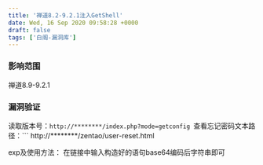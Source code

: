 ```yaml
---
title: '禅道8.2-9.2.1注入GetShell'
date: Wed, 16 Sep 2020 09:58:28 +0000
draft: false
tags: ['白阁-漏洞库']
---
```


### 影响范围

禅道8.9-9.2.1

### 漏洞验证

读取版本号：```
http://********/index.php?mode=getconfig 
```查看忘记密码文本路径：```
http://********/zentao/user-reset.html 



exp及使用方法： 在链接中输入构造好的语句base64编码后字符串即可